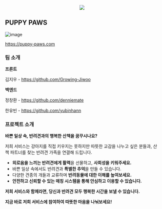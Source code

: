 <div align=center>
	<img src="https://capsule-render.vercel.app/api?type=waving&color=auto&height=200&section=header&text=🐶&fontSize=50" />	
</div>

## PUPPY PAWS
![image](https://github.com/user-attachments/assets/3a98d3eb-e25d-4c5b-9986-71d117407a00)

https://puppy-paws.com

### 팀 소개

**프론트**

김지우 - https://github.com/Growing-Jiwoo 

**백엔드**

정창환 - https://github.com/denniemate 

한유빈 - https://github.com/yubinhann 


### 프로젝트 소개
**바쁜 일상 속, 반려견과의 행복한 산책을 꿈꾸시나요?**

저희 서비스는 강아지를 직접 키우지는 못하지만 따뜻한 교감을 나누고 싶은 분들과, 산책 파트너를 찾는 반려견 가족을 연결해 드립니다.
- **외로움을 느끼는 반려견에게 활력**을 선물하고, **사회성을 키워주세요.**
- 바쁜 일상 속에서도 반려견과 **특별한 추억**을 만들 수 있습니다.
- 다양한 견종의 개들과 교류하며 **반려동물에 대한 이해를 높여보세요.**
- **안전하고 신뢰할 수 있는 매칭 시스템을 통해 안심하고 이용할 수 있습니다.**

**저희 서비스와 함께라면, 당신과 반려견 모두 행복한 시간을 보낼 수 있습니다.**        
    
**지금 바로 저희 서비스에 참여하여 따뜻한 마음을 나눠보세요!**
